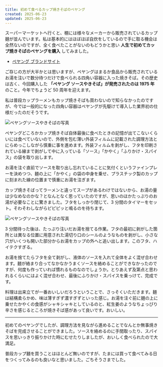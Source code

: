 ```yaml
---
title: 初めて食べるカップ焼きそばのペヤング
created: 2025-06-23
updated: 2025-06-23
---
```


スーパーマーケットへ行くと、棚には様々なメーカーから販売されているカップ麺が並んでいます。私は基本的にはほぼほぼ自炊をしているので手に取る機会は全然ないのですが、全く食べたことがないのもどうかと思い **人生で初めてカップ焼きそばのペヤングを購入** してみました。

- [ペヤング ブランドサイト](https://www.peyoung.co.jp/peyoung/)

ご存じの方が大半かとは思いますが、ペヤングはまるか食品から販売されているお湯を注いで数分待つだけで食べられる四角い容器に入った焼きそば。その歴史は古く、今回購入した **「ペヤング ソースやきそば」が発売されたのは 1975 年** のこと。今年でちょうど 50 周年を迎えます。

私は普段カップラーメンもカップ焼きそばも買わないので知らなかったのですが、今では一般的になった四角い容器はペヤングが先駆けて導入した業界初の仕様だったのだそうです。

![ペヤングソースやきそばの写真](02d00215-bfce-4cbd-f160-eafb015b1400)

ペヤングどころかカップ焼きそば自体最後に食べたときの記憶が出てこないくらいには食べていないので、外側を包む薄い外装フィルムに記載された調理方法とにらめっこしながら慎重に事を進めます。外装フィルムを剥がし、フタを印刷されている線まで剥がして中に入っている「ソース」「かやく」「ふりかけ・スパイス」の袋を取り出します。

お湯を注ぐ直前でソースを取り出し忘れていることに気付くというファインプレーを決めつつ、麺の上に「かやく」の袋の中身を乗せ、プラスチック製のカップに刻まれた線の位置まで慎重にお湯を注ぎます。

カップ焼きそばってラーメンと違ってスープがあるわけではないから、お湯の量は少なめなのかな？となんとなく思っていたのですが、思いのほかたっぷりのお湯が必要なことに驚きました。フタをしっかり閉じて、3 分間のタイマーをセット。そわそわしながらピピピッと鳴るのを待ちます。

![ペヤングソースやきそばの写真](974948ad-e52b-4041-9588-a21a29dd4500)

3 分間待った後は、たっぷり注いだお湯を捨てる作業。フタの最初に剥がした箇所とは異なる位置に用意された湯切り口のシールのようなものを剥がし、小さな穴がいくつも開いた部分からお湯をカップの外へと追い出します。このフタ、ハイテクすぎる。

お湯を捨てたらフタを全て剥がし、液体のソースを入れて全体をよく混ぜ合わせます。麺が絡まり合ってなかなかうまくソースを絡めることができなかったのですが、何度も作っていれば慣れるものなのでしょうか。とりあえず及第点と思われるくらいにはよく混ぜ合わせ、最後にふりかけ・スパイスを乗っけて、完成です。

料理は出来立てが一番おいしいだろうということで、さっそくいただきます。麺は結構柔らかめ、味は薄すぎず濃すぎずといった感じ。お湯を注ぐ前に麺の上に乗せたかやくの食感がシャキシャキとしているのと、紅生姜のようなちょっぴり辛さを感じるところが焼きそば感があって良いです。おいしい。

---

初めてのペヤングでしたが、調理方法を見ながら進めることでなんとか無事焼きそばを完成させることができました。ソースを絡めるのに手間取ったり、スパイスを思いっきり振りかけた時にむせたりしましたが、おいしく食べられたので大満足。

普段カップ麺を買うことはほとんど無いのですが、たまには買って食べてみる日をつくってみるのも良いなと思いました。ごちそうさまでした。
